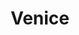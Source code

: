 ---
layout: citytemp
title: Venice
header: Venice


images:
- slideimg: /LocationWithUS/img/slideVenice1.jpg
  slidehead: Romantic
  slidetext: Venice’s gondola rides, stunning sunsets, and charming canals make it a haven for lovers.

- slideimg: /LocationWithUS/img/slideVenice2.jpg
  slidehead: Historic
  slidetext: With landmarks like Doge’s Palace and centuries-old art, Venice boasts a rich cultural heritage.

- slideimg: /LocationWithUS/img/slideVenice3.jpg
  slidehead: Unique
  slidetext: Built on water, its car-free streets and aquatic lifestyle are unlike any other city in the world.

text:
- header: Overview
  body: Venice, the enchanting city in northeastern Italy, is built on over 100 small islands connected by canals and bridges. Renowned for its unique architecture and romantic charm, Venice is a UNESCO World Heritage site. The city is car-free, with gondolas and vaporettos (water buses) serving as the main modes of transport. Famous landmarks like St. Mark’s Basilica, the Grand Canal, and the Rialto Bridge make Venice a dream destination. Known for its art, history, and Venetian masks, it’s a timeless marvel.
- header: Things to do!
  body: Venice offers unforgettable experiences. Stroll through Piazza San Marco and admire St. Mark’s Basilica. Take a gondola ride along the Grand Canal, visit the Doge’s Palace, and explore the charming islands of Murano (known for glassmaking) and Burano (famous for colorful houses). Discover art at the Peggy Guggenheim Collection and enjoy Venetian cuisine at a local trattoria. Don’t miss the Venice Carnival if visiting in February. The city is a treasure trove of history, beauty, and culture.
  
- header: Best Time For Venice!
  body: The best time to visit Venice is during spring and autumn, when the weather is mild, and the crowds are smaller. Spring brings blooming flowers and vibrant colors, while autumn offers cooler temperatures and a relaxed atmosphere. Summer is perfect for festivals like the Venice Film Festival but can be crowded. Winter, though quieter, charms with its misty canals and the magical Venice Carnival in February. Venice is captivating in every season.
  img: /LocationWithUS/img/tempVenice.jpg

hotell:
  - img:
    hotellh:
    hotellt: 
    link: 

  - img: 
    hotellh:
    hotellt: 
    link: 

  - img: 
    hotellh: 
    hotellt:
    link: 

hooh:
  - img: /LocationWithUS/img/venicehtl1.jpg
    headdd: The Gritti Palace, a Luxury Collection Hotel, Venice
    txt: Welcome to The Gritti Palace, a Luxury Collection Hotel, Venice. Experience the Grand Canal from our luxury hotel in Venice
    linko: https://www.marriott.com/en-us/hotels/vcegl-the-gritti-palace-a-luxury-collection-hotel-venice/overview/
  - img: /LocationWithUS/img/venicehtl2.jpg
    headdd: JW Marriott Venice Resort & Spa
    txt: Enchantment awaits at JW Marriott Venice Resort and Spa. Beautifully situated on the private island of Isola delle Rose in Venice, Italy, our luxury family hotel offers a lush retreat, the perfect respite from the excitement of the city. 
    linko: https://www.marriott.com/en-us/hotels/vcejw-jw-marriott-venice-resort-and-spa/overview/
  - img: /LocationWithUS/img/venicehtl3.jpg
    headdd: Aman Venice
    txt: Set in Palazzo Papadopoli, one of the city’s eight monumental palazzos on the Grand Canal, Aman Venice embodies all that is sumptuous and sensuous about La Serenissima.
    linko: https://www.aman.com/hotels/aman-venice
    

---